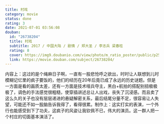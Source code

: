 ```yaml
---
title: 村戏
category: movie
status: done
rating: 3
date: 2021-07-01 03:56:08
douban:
  id: "26738204"
  title: 村戏
  subtitle: 2017 / 中国大陆 / 剧情 / 郑大圣 / 李志兵 梁春柱
  rating: 8
  cover: https://img9.doubanio.com/view/photo/m_ratio_poster/public/p2516300806.jpg
  link: https://movie.douban.com/subject/26738204/
---
```


内容上：这过的是个绳麻日子啊，一直有一股悲怆呼之欲出，时时让人联想到儿时模糊记忆里的疯子要饭的，他们的经历在20年后竟已成了永远的历史谜题。但是一方面是看的画质太差，还有一方面是技术喧兵夺主，黑白+航拍的搭配别扭极极极了，调色的手法感觉很粗糙，使穿插讲述总让人出戏，丧失了沉浸感。而且卖了这么久的关子也没有层层递进的悬疑解密关系，最后结尾分量不足，很容易让人失望，可能还不如一股脑告诉我得了，看得很累。制作上：这实打实的表演，一个外行也能感受到下了功夫，这疯子的风姿让我钦佩不已，伟大的演员。这一群人把一个村庄的切面基本演活了。